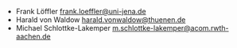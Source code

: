 - Frank Löffler <frank.loeffler@uni-jena.de>
- Harald von Waldow <harald.vonwaldow@thuenen.de>
- Michael Schlottke-Lakemper <m.schlottke-lakemper@acom.rwth-aachen.de>
